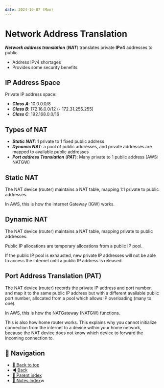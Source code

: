```yaml
---
date: 2024-10-07 (Mon)
---
```


# Network Address Translation

**_Network address translation_** (**_NAT_**) translates private **IPv4**
addresses to public

- Address IPv4 shortages
- Provides some security benefits

## IP Address Space

Private IP address space:

- **_Class A_**: 10.0.0.0/8
- **_Class B_**: 172.16.0.0/12 (- 172.31.255.255)
- **_Class C_**: 192.168.0.0/16

## Types of NAT

- **_Static NAT_**: 1 private to 1 fixed public address
- **_Dynamic NAT_**: a pool of public addresses, and private addresses are
  mapped to available public addresses
- **_Port address Translation_** (**_PAT_**): Many private to 1 public address
  (AWS: NATGW)

## Static NAT

The NAT device (router) maintains a NAT table, mapping 1:1 private to public
addresses.

In AWS, this is how the Internet Gateway (IGW) works.

## Dynamic NAT

The NAT device (router) maintains a NAT table, mapping private to public
addresses.

Public IP allocations are temporary allocations from a public IP pool.

If the public IP pool is exhausted, new private IP addresses will not be able to
access the internet until a public IP address is released.

## Port Address Translation (PAT)

The NAT device (router) records the private IP address and port number, and map
it to the same public IP address but with a different available public port
number, allocated from a pool which allows IP overloading (many to one).

In AWS, this is how the NATGateway (NATGW) functions.

This is also how home router works. This explains why you cannot initialize
connection from the internet to a device within your home network, because the
NAT device does not know which device to forward the incoming connection to.

## 🧭 Navigation

- [🔼 Back to top](#network-address-translation)
- [◀️ Back](networking.md)
- [🔖 Parent index](../../index.md)
- [📑 Notes Index](../../index.md)w

